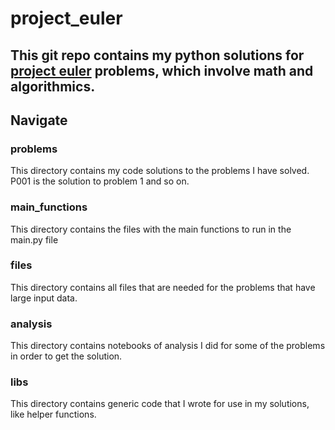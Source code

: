 # project_euler

## This git repo contains my python solutions for [project euler](https://projecteuler.net/about) problems, which involve math and algorithmics.

## Navigate

### problems

This directory contains my code solutions to the problems I have solved. P001 is the solution to problem 1 and so on.

### main_functions

This directory contains the files with the main functions to run in the main.py file

### files

This directory contains all files that are needed for the problems that have large input data.

### analysis

This directory contains notebooks of analysis I did for some of the problems in order to get the solution.

### libs

This directory contains generic code that I wrote for use in my solutions, like helper functions.
